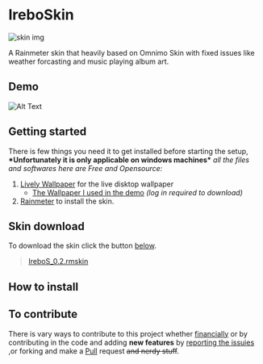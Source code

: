 # IreboSkin
![skin img](https://pbs.twimg.com/media/EZ2xxo0XsAYHulZ?format=jpg&name=medium)

A Rainmeter skin that heavily based on Omnimo Skin with fixed issues like weather forcasting and music playing album art.

## Demo
![Alt Text](https://media.giphy.com/media/fYAcpD0sQgCL7gU87U/source.gif)

## Getting started
There is few things you need it to get installed before starting the setup, **\*Unfortunately it is only applicable on windows machines\*** 
_all the files and softwares here are Free and Opensource:_
1. [Lively Wallpaper](https://rocksdanister.github.io/lively/) for the live disktop wallpaper
   - [The Wallpaper I used in the demo](https://www.deviantart.com/rocksdanister/art/Landscape-833227357) _(log in required to download)_
2. [Rainmeter](https://www.rainmeter.net) to install the skin.

## Skin download
To download the skin click the button [below](https://drive.google.com/uc?id=1KkMgw68UhvZXF4cIIx7rMRDku1IejeWM).
>[IreboS_0.2.rmskin](https://drive.google.com/uc?id=1KkMgw68UhvZXF4cIIx7rMRDku1IejeWM)

## How to install

## To contribute 
There is vary ways to contribute to this project whether [financially](https://paypal.me/abdo20050?locale.x=en_US) or by contributing in the code and adding **new features** by [reporting the issuies](https://github.com/abdo20050/IreboSkin/issues) ,or forking and make a [Pull](https://github.com/abdo20050/IreboSkin/pulls) request ~~and nerdy stuff~~.

